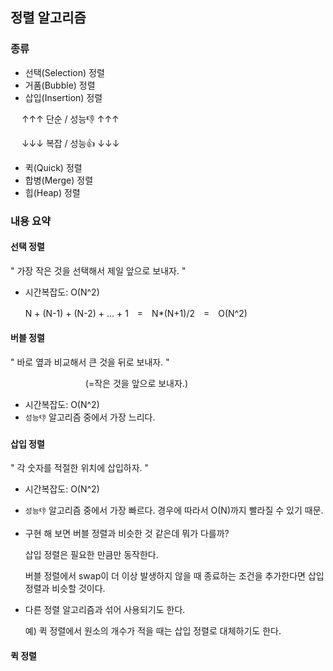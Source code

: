 ## 정렬 알고리즘

### 종류

- 선택(Selection) 정렬
- 거품(Bubble) 정렬
- 삽입(Insertion) 정렬

 　 ↑↑↑ 단순 / 성능👎 ↑↑↑

 　 ↓↓↓ 복잡 / 성능👍 ↓↓↓

- 퀵(Quick) 정렬
- 합병(Merge) 정렬
- 힙(Heap) 정렬

### 내용 요약

#### 선택 정렬

" 가장 작은 것을 선택해서 제일 앞으로 보내자. "

- 시간복잡도: O(N^2)

  N + (N-1) + (N-2) + … + 1　=　N*(N+1)/2　=　O(N^2)

#### 버블 정렬

" 바로 옆과 비교해서 큰 것을 뒤로 보내자. "

　　　　　　　 　 (=작은 것을 앞으로 보내자.)

- 시간복잡도: O(N^2)
- ```성능👎``` 알고리즘 중에서 가장 느리다.

#### 삽입 정렬

" 각 숫자를 적절한 위치에 삽입하자. "

- 시간복잡도: O(N^2)

- ```성능👎``` 알고리즘 중에서 가장 빠르다. 경우에 따라서 O(N)까지 빨라질 수 있기 때문.

- 구현 해 보면 버블 정렬과 비슷한 것 같은데 뭐가 다를까?

  삽입 정렬은 필요한 만큼만 동작한다.

  버블 정렬에서 swap이 더 이상 발생하지 않을 때 종료하는 조건을 추가한다면 삽입 정렬과 비슷할 것이다. 

- 다른 정렬 알고리즘과 섞어 사용되기도 한다.

  예) 퀵 정렬에서 원소의 개수가 적을 때는 삽입 정렬로 대체하기도 한다.

#### 퀵 정렬


